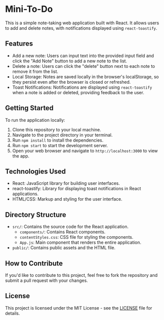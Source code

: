 # Mini-To-Do

This is a simple note-taking web application built with React. It allows users to add and delete notes, with notifications displayed using `react-toastify`.

## Features

- Add a new note: Users can input text into the provided input field and click the "Add Note" button to add a new note to the list.
- Delete a note: Users can click the "delete" button next to each note to remove it from the list.
- Local Storage: Notes are saved locally in the browser's localStorage, so they persist even after the browser is closed or refreshed.
- Toast Notifications: Notifications are displayed using `react-toastify` when a note is added or deleted, providing feedback to the user.

## Getting Started

To run the application locally:

1. Clone this repository to your local machine.
2. Navigate to the project directory in your terminal.
3. Run `npm install` to install the dependencies.
4. Run `npm start` to start the development server.
5. Open your web browser and navigate to `http://localhost:3000` to view the app.

## Technologies Used

- React: JavaScript library for building user interfaces.
- react-toastify: Library for displaying toast notifications in React applications.
- HTML/CSS: Markup and styling for the user interface.

## Directory Structure

- `src/`: Contains the source code for the React application.
  - `components/`: Contains React components.
  - `contentStyles.css`: CSS file for styling the components.
  - `App.js`: Main component that renders the entire application.
- `public/`: Contains public assets and the HTML file.

## How to Contribute

If you'd like to contribute to this project, feel free to fork the repository and submit a pull request with your changes.

## License

This project is licensed under the MIT License - see the [LICENSE](LICENSE) file for details.
